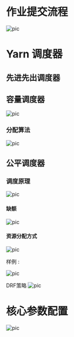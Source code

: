 
# 作业提交流程

![pic](https://pan.zeekling.cn/zeekling/hadoop/hadoop_namenode_00002.png)


# Yarn 调度器

## 先进先出调度器


## 容量调度器

![pic](https://pan.zeekling.cn/zeekling/hadoop/yarn_00002.png)

### 分配算法

![pic](https://pan.zeekling.cn/zeekling/hadoop/yarn_00001.png)


## 公平调度器

### 调度原理

![pic](https://pan.zeekling.cn/zeekling/hadoop/yarn_00003.png)

#### 缺额

![pic](https://pan.zeekling.cn/zeekling/hadoop/yarn_00004.png)

#### 资源分配方式

![pic](https://pan.zeekling.cn/zeekling/hadoop/yarn_00005.png)

样例 :

![pic](https://pan.zeekling.cn/zeekling/hadoop/yarn_00006.png)

DRF策略
![pic](https://pan.zeekling.cn/zeekling/hadoop/yarn_00007.png)


# 核心参数配置

![pic](https://pan.zeekling.cn/zeekling/hadoop/yarn_00008.png)


